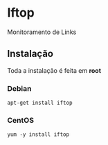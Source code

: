 # Iftop

Monitoramento de Links

## Instalação

Toda a instalação é feita em **root**

### Debian

`apt-get install iftop`

### CentOS

`yum -y install iftop`